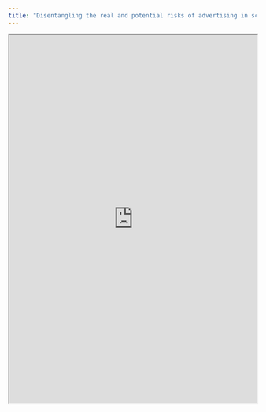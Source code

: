 ```yaml
---
title: "Disentangling the real and potential risks of advertising in schools"
---
```



<iframe height="750" width="100%" src="https://ewelton.github.io/ktest/wiki.html#Disentangling%20the%20real%20and%20potential%20risks%20of%20advertising%20in%20schools"></iframe>
